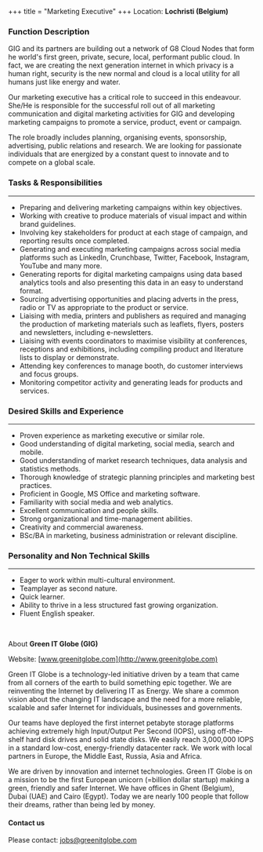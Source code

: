 +++
title = "Marketing Executive"
+++
Location: **Lochristi (Belgium)**

### **Function Description**

GIG and its partners are building out a network of G8 Cloud Nodes that form he world's first green, private, secure, local, performant public cloud. In fact, we are creating the next generation internet in which privacy is a human right, security is the new normal and cloud is a local utility for all humans just like energy and water.

Our marketing executive has a critical role to succeed in this endeavour. She/He is responsible for the successful roll out of all marketing communication and digital marketing activities for GIG and developing marketing campaigns to promote a service, product, event or campaign.

The role broadly includes planning, organising events, sponsorship, advertising, public relations and research. We are looking for passionate individuals that are energized by a constant quest to innovate and to compete on a global scale.

### **Tasks & Responsibilities**
---
* Preparing and delivering marketing campaigns within key objectives.
* Working with creative to produce materials of visual impact and within brand guidelines.
* Involving key stakeholders for product at each stage of campaign, and reporting results once completed.
* Generating and executing marketing campaigns across social media platforms such as LinkedIn, Crunchbase, Twitter, Facebook, Instagram, YouTube and many more.
* Generating reports for digital marketing campaigns using data based analytics tools and also presenting this data in an easy to understand format.
* Sourcing advertising opportunities and placing adverts in the press, radio or TV as appropriate to the product or service.
* Liaising with media, printers and publishers as required and managing the production of marketing materials such as leaflets, flyers, posters and newsletters, including e-newsletters.
* Liaising with events coordinators to maximise visibility at conferences, receptions and exhibitions, including compiling product and literature lists to display or demonstrate.
* Attending key conferences to manage booth, do customer interviews and focus groups.
* Monitoring competitor activity and generating leads for products and services.

### **Desired Skills and Experience**
---
* Proven experience as marketing executive or similar role.
* Good understanding of digital marketing, social media, search and mobile.
* Good understanding of market research techniques, data analysis and statistics methods.
* Thorough knowledge of strategic planning principles and marketing best practices.
* Proficient in Google, MS Office and marketing software.
* Familiarity with social media and web analytics.
* Excellent communication and people skills.
* Strong organizational and time-management abilities.
* Creativity and commercial awareness.
* BSc/BA in marketing, business administration or relevant discipline.

### **Personality and Non Technical Skills**
---
* Eager to work within multi-cultural environment.
* Teamplayer as second nature.
* Quick learner.
* Ability to thrive in a less structured fast growing organization.
* Fluent English speaker.

<br/>

About **Green IT Globe (GIG)**

Website: [www.greenitglobe.com](http://www.greenitglobe.com)

Green IT Globe is a technology-led initiative driven by a team that came from all corners of the earth to build something epic together. We are reinventing the Internet by delivering IT as Energy. We share a common vision about the changing IT landscape and the need for a more reliable, scalable and safer Internet for individuals, businesses and governments.

Our teams have deployed the first internet petabyte storage platforms achieving extremely high Input/Output Per Second (IOPS), using off-the-shelf hard disk drives and solid state disks. We easily reach 3,000,000 IOPS in a standard low-cost, energy-friendly datacenter rack. We work with local partners in Europe, the Middle East, Russia, Asia and Africa.

We are driven by innovation and internet technologies. Green IT Globe is on a mission to be the first European unicorn (=billion dollar startup) making a green, friendly and safer Internet. We have offices in Ghent (Belgium), Dubai (UAE) and Cairo (Egypt). Today we are nearly 100 people that follow their dreams, rather than being led by money.

#### Contact us
Please contact: [jobs@greenitglobe.com](mailto:jobs@greenitglobe.com)
